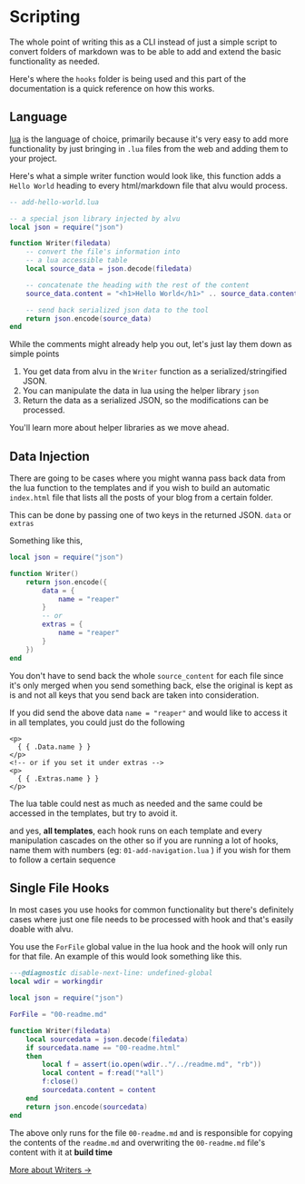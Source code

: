 # Scripting

The whole point of writing this as a CLI instead of just a simple script to
convert folders of markdown was to be able to add and extend the basic
functionality as needed.

Here's where the `hooks` folder is being used and this part of the documentation
is a quick reference on how this works.

## Language

[lua](https://www.lua.org) is the language of choice, primarily because it's
very easy to add more functionality by just bringing in `.lua` files from the
web and adding them to your project.

Here's what a simple writer function would look like, this function adds a
`Hello World` heading to every html/markdown file that alvu would process.

```lua
-- add-hello-world.lua

-- a special json library injected by alvu
local json = require("json")

function Writer(filedata)
    -- convert the file's information into
    -- a lua accessible table
    local source_data = json.decode(filedata)

    -- concatenate the heading with the rest of the content
    source_data.content = "<h1>Hello World</h1>" .. source_data.content

    -- send back serialized json data to the tool
    return json.encode(source_data)
end
```

While the comments might already help you out, let's just lay them down as
simple points

1. You get data from alvu in the `Writer` function as a serialized/stringified JSON.
2. You can manipulate the data in lua using the helper library `json`
3. Return the data as a serialized JSON, so the modifications can be processed.

You'll learn more about helper libraries as we move ahead.

## Data Injection

There are going to be cases where you might wanna pass back data from the lua
function to the templates and if you wish to build an automatic
`index.html` file that lists all the posts of your blog from a certain folder.

This can be done by passing one of two keys in the returned JSON. `data` or
`extras`

Something like this,

```lua
local json = require("json")

function Writer()
    return json.encode({
        data = {
            name = "reaper"
        }
        -- or
        extras = {
            name = "reaper"
        }
    })
end
```

You don't have to send back the whole `source_content` for each file since it's
only merged when you send something back, else the original is kept as is and
not all keys that you send back are taken into consideration.

If you did send the above data `name = "reaper"` and would like to access it in
all templates, you could just do the following

```go-html-template
<p>
  { { .Data.name } }
</p>
<!-- or if you set it under extras -->
<p>
  { { .Extras.name } }
</p>
```

The lua table could nest as much as needed and the same could be accessed in the
templates, but try to avoid it.

and yes, **all templates**, each hook runs on each template and every
manipulation cascades on the other so if you are running a lot of hooks, name
them with numbers (eg: `01-add-navigation.lua` ) if you wish for them to follow a
certain sequence

## Single File Hooks

In most cases you use hooks for common functionality but there's definitely cases
where just one file needs to be processed with hook and that's easily doable with
alvu.

You use the `ForFile` global value in the lua hook and the hook will only run for that
file. An example of this would look something like this.

```lua
---@diagnostic disable-next-line: undefined-global
local wdir = workingdir

local json = require("json")

ForFile = "00-readme.md"

function Writer(filedata)
    local sourcedata = json.decode(filedata)
    if sourcedata.name == "00-readme.html"
    then
        local f = assert(io.open(wdir.."/../readme.md", "rb"))
        local content = f:read("*all")
        f:close()
        sourcedata.content = content
    end
    return json.encode(sourcedata)
end
```

The above only runs for the file `00-readme.md` and is responsible for copying the contents
of the `readme.md` and overwriting the `00-readme.md` file's content with it at **build time**

[More about Writers &rarr; ]({{.Meta.BaseURL}}concepts/writers)
